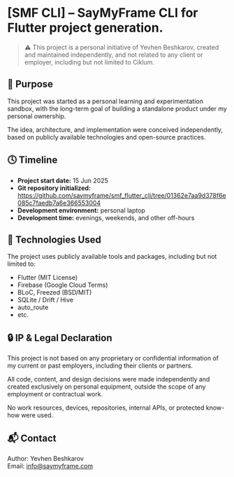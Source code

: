 # [SMF CLI] – SayMyFrame CLI for Flutter project generation.

> ⚠️ This project is a personal initiative of Yevhen Beshkarov, created and maintained independently, and not related to any client or employer, including but not limited to Ciklum.

## 🧠 Purpose

This project was started as a personal learning and experimentation sandbox, with the long-term goal of building a standalone product under my personal ownership.

The idea, architecture, and implementation were conceived independently, based on publicly available technologies and open-source practices.

## 🕓 Timeline

- **Project start date:** 15 Jun 2025
- **Git repository initialized:** https://github.com/saymyframe/smf_flutter_cli/tree/01362e7aa9d378f6e085c7faedb7a6e366553004
- **Development environment:** personal laptop
- **Development time:** evenings, weekends, and other off-hours

## 🔧 Technologies Used

The project uses publicly available tools and packages, including but not limited to:

- Flutter (MIT License)
- Firebase (Google Cloud Terms)
- BLoC, Freezed (BSD/MIT)
- SQLite / Drift / Hive
- auto_route
- etc.

## 🔒 IP & Legal Declaration

This project is not based on any proprietary or confidential information of my current or past employers, including their clients or partners.

All code, content, and design decisions were made independently and created exclusively on personal equipment, outside the scope of any employment or contractual work.

No work resources, devices, repositories, internal APIs, or protected know-how were used.

## 📬 Contact

Author: Yevhen Beshkarov  
Email: info@saymyframe.com

